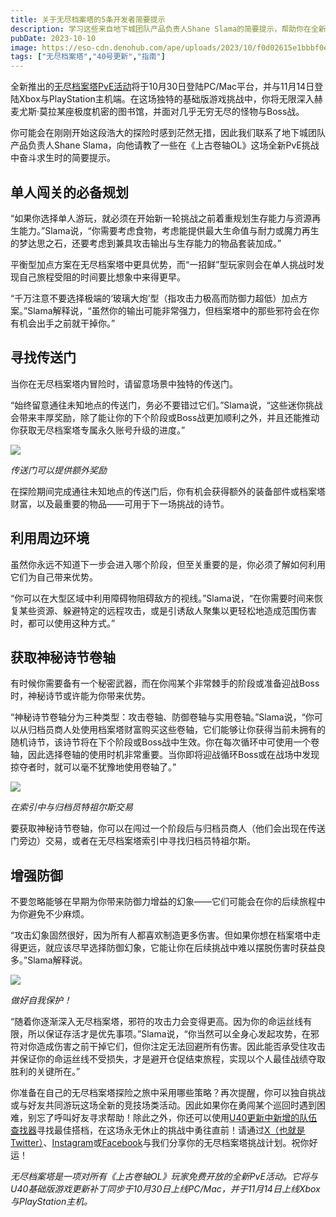 ```yaml
---
title: 关于无尽档案塔的5条开发者简要提示
description: 学习这些来自地下城团队产品负责人Shane Slama的简要提示，帮助你在全新的“无尽档案塔”PvE活动中开个好头。
pubDate: 2023-10-10
image: https://eso-cdn.denohub.com/ape/uploads/2023/10/f0d02615e1bbbf0e0564de166d1fe592.jpg
tags: ["无尽档案塔","40号更新","指南"]
---
```


全新推出的[无尽档案塔PvE活动](/news/post/64687)将于10月30日登陆PC/Mac平台，并与11月14日登陆Xbox与PlayStation主机端。在这场独特的基础版游戏挑战中，你将无限深入赫麦尤斯·莫拉某座极度机密的图书馆，并面对几乎无穷无尽的怪物与Boss战。

你可能会在刚刚开始这段浩大的探险时感到茫然无措，因此我们联系了地下城团队产品负责人Shane
Slama，向他请教了一些在《上古卷轴OL》这场全新PvE挑战中奋斗求生时的简要提示。 

## 单人闯关的必备规划

“如果你选择单人游玩，就必须在开始新一轮挑战之前着重规划生存能力与资源再生能力。”Slama说，“你需要考虑食物，考虑能提供最大生命值与耐力或魔力再生的梦达思之石，还要考虑到兼具攻击输出与生存能力的物品套装加成。”

平衡型加点方案在无尽档案塔中更具优势，而“一招鲜”型玩家则会在单人挑战时发现自己旅程受阻的时间要比想象中来得更早。

“千万注意不要选择极端的‘玻璃大炮’型（指攻击力极高而防御力超低）加点方案。”Slama解释说，“虽然你的输出可能非常强力，但档案塔中的那些邪符会在你有机会出手之前就干掉你。”

## 寻找传送门

当你在无尽档案塔内冒险时，请留意场景中独特的传送门。

“始终留意通往未知地点的传送门，务必不要错过它们。”Slama说，“这些迷你挑战会带来丰厚奖励，除了能让你的下个阶段或Boss战更加顺利之外，并且还能推动你获取无尽档案塔专属永久账号升级的进度。”

![](https://eso-cdn.denohub.com/ape/uploads/2023/10/6eab6274d6d6a355cb879314fea4aa93.jpg)

<p class="text-gray-500 text-sm text-center"><i>传送门可以提供额外奖励</i></p>

在探险期间完成通往未知地点的传送门后，你有机会获得额外的装备部件或档案塔财富，以及最重要的物品——可用于下一场挑战的诗节。

## 利用周边环境

虽然你永远不知道下一步会进入哪个阶段，但至关重要的是，你必须了解如何利用它们为自己带来优势。

“你可以在大型区域中利用障碍物阻碍敌方的视线。”Slama说，“在你需要时间来恢复某些资源、躲避特定的远程攻击，或是引诱敌人聚集以更轻松地造成范围伤害时，都可以使用这种方式。”

## 获取神秘诗节卷轴

有时候你需要备有一个秘密武器，而在你闯某个非常棘手的阶段或准备迎战Boss时，神秘诗节或许能为你带来优势。

“神秘诗节卷轴分为三种类型：攻击卷轴、防御卷轴与实用卷轴。”Slama说，“你可以从归档员商人处使用档案塔财富购买这些卷轴，它们能够让你获得当前未拥有的随机诗节，该诗节将在下个阶段或Boss战中生效。你在每次循环中可使用一个卷轴，因此选择卷轴的使用时机非常重要。当你即将迎战循环Boss或在战场中发现掠夺者时，就可以毫不犹豫地使用卷轴了。”

![](https://eso-cdn.denohub.com/ape/uploads/2023/10/7c61d1467ba8b272921c093677274292.jpg)

<p class="text-gray-500 text-sm text-center"><i>在索引中与归档员特祖尔斯交易</i></p>

要获取神秘诗节卷轴，你可以在闯过一个阶段后与归档员商人（他们会出现在传送门旁边）交易，或者在无尽档案塔索引中寻找归档员特祖尔斯。

## 增强防御

不要忽略能够在早期为你带来防御力增益的幻象——它们可能会在你的后续旅程中为你避免不少麻烦。

“攻击幻象固然很好，因为所有人都喜欢制造更多伤害。但如果你想在档案塔中走得更远，就应该尽早选择防御幻象，它能让你在后续挑战中难以摆脱伤害时获益良多。”Slama解释说。

![](https://eso-cdn.denohub.com/ape/uploads/2023/10/be55d97323afb55ebd25673321fde8c1.jpg)

<p class="text-gray-500 text-sm text-center"><i>做好自我保护！</i></p>

“随着你逐渐深入无尽档案塔，邪符的攻击力会变得更高。因为你的命运丝线有限，所以保证存活才是优先事项。”Slama说，“你当然可以全身心发起攻势，在邪符对你造成伤害之前干掉它们，但你注定无法回避所有伤害。因此能否承受住攻击并保证你的命运丝线不受损失，才是避开仓促结束旅程，实现以个人最佳战绩夺取胜利的关键所在。”

你准备在自己的无尽档案塔探险之旅中采用哪些策略？再次提醒，你可以独自挑战或与好友共同游玩这场全新的竞技场类活动。因此如果你在勇闯某个巡回时遇到困难，别忘了呼叫好友寻求帮助！除此之外，你还可以使用[U40更新中新增的队伍查找器](/news/post/64689)寻找最佳搭档，在这场永无休止的挑战中勇往直前！请通过[X（也就是Twitter）](https://twitter.com/TESOnline)、[Instagram](https://www.instagram.com/elderscrollsonline/)或[Facebook](https://www.facebook.com/ElderScrollsOnline)与我们分享你的无尽档案塔挑战计划。祝你好运！

_无尽档案塔是一项对所有《上古卷轴OL》玩家免费开放的全新PvE活动。它将与U40基础版游戏更新补丁同步于10月30日上线PC/Mac，并于11月14日上线Xbox与PlayStation主机。_
